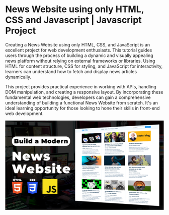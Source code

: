# News Website using only HTML, CSS and Javascript | Javascript Project

Creating a News Website using only HTML, CSS, and JavaScript is an excellent project for web development enthusiasts. This tutorial guides users through the process of building a dynamic and visually appealing news platform without relying on external frameworks or libraries. Using HTML for content structure, CSS for styling, and JavaScript for interactivity, learners can understand how to fetch and display news articles dynamically.

This project provides practical experience in working with APIs, handling DOM manipulation, and creating a responsive layout. By incorporating these fundamental web technologies, developers can gain a comprehensive understanding of building a functional News Website from scratch. It's an ideal learning opportunity for those looking to hone their skills in front-end web development.



![News Website](images/NewsWebsite.png)
